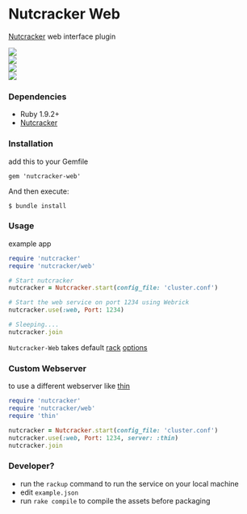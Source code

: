 Nutcracker Web
=============

[Nutcracker](https://github.com/kontera-technologies/nutcracker) web interface plugin

<img src="https://github.com/kontera-technologies/nutcracker-web/raw/master/pics/pic1.png"/></br>
<img src="https://github.com/kontera-technologies/nutcracker-web/raw/master/pics/pic2.png"/></br>
<img src="https://github.com/kontera-technologies/nutcracker-web/raw/master/pics/pic3.png"/></br>
<img src="https://github.com/kontera-technologies/nutcracker-web/raw/master/pics/pic4.png"/></br>

### Dependencies
- Ruby 1.9.2+
- [Nutcracker](https://github.com/kontera-technologies/nutcracker)

### Installation 
add this to your Gemfile
```
gem 'nutcracker-web'
```

And then execute:
```
$ bundle install
```

### Usage
example app 
```ruby
require 'nutcracker'
require 'nutcracker/web'

# Start nutcracker
nutcracker = Nutcracker.start(config_file: 'cluster.conf')

# Start the web service on port 1234 using Webrick
nutcracker.use(:web, Port: 1234)

# Sleeping....
nutcracker.join
```

`Nutcracker-Web` takes default [rack](https://github.com/rack/rack) [options](https://github.com/rack/rack/blob/master/lib/rack/server.rb#L187..L199)

### Custom Webserver
to use a different webserver like [thin](http://code.macournoyer.com/thin/)

```ruby
require 'nutcracker'
require 'nutcracker/web'
require 'thin'

nutcracker = Nutcracker.start(config_file: 'cluster.conf')
nutcracker.use(:web, Port: 1234, server: :thin)
nutcracker.join
```
### Developer?
- run the `rackup` command to run the service on your local machine
- edit `example.json`
- run `rake compile` to compile the assets before packaging
